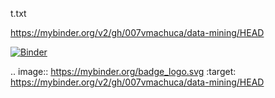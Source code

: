 t.txt

https://mybinder.org/v2/gh/007vmachuca/data-mining/HEAD

[![Binder](https://mybinder.org/badge_logo.svg)](https://mybinder.org/v2/gh/007vmachuca/data-mining/HEAD)


.. image:: https://mybinder.org/badge_logo.svg
 :target: https://mybinder.org/v2/gh/007vmachuca/data-mining/HEAD
